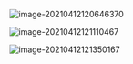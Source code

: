 ![image-20210412120646370](C:\Users\18810\AppData\Roaming\Typora\typora-user-images\image-20210412120646370.png)





![image-20210412121110467](C:\Users\18810\AppData\Roaming\Typora\typora-user-images\image-20210412121110467.png)





![image-20210412121350167](C:\Users\18810\AppData\Roaming\Typora\typora-user-images\image-20210412121350167.png)





